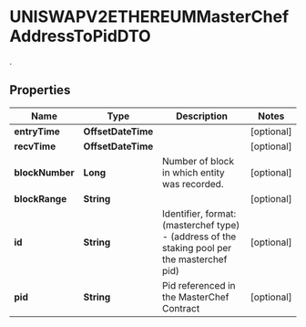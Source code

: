 

# UNISWAPV2ETHEREUMMasterChefAddressToPidDTO

.

## Properties

| Name | Type | Description | Notes |
|------------ | ------------- | ------------- | -------------|
|**entryTime** | **OffsetDateTime** |  |  [optional] |
|**recvTime** | **OffsetDateTime** |  |  [optional] |
|**blockNumber** | **Long** | Number of block in which entity was recorded. |  [optional] |
|**blockRange** | **String** |  |  [optional] |
|**id** | **String** | Identifier, format: (masterchef type) - (address of the staking pool per the masterchef pid) |  [optional] |
|**pid** | **String** | Pid referenced in the MasterChef Contract |  [optional] |




